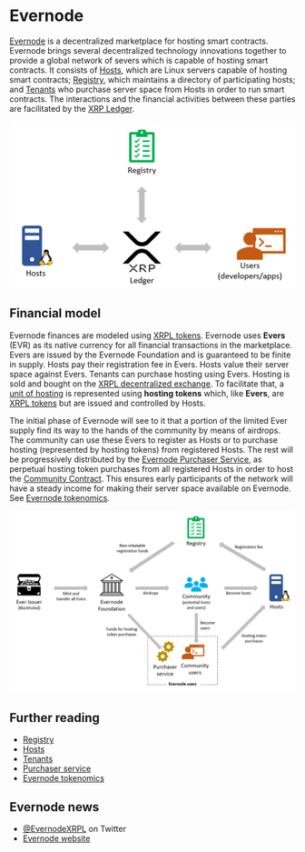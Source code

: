 # Evernode
[Evernode](https://evernode.wordpress.com/) is a decentralized marketplace for hosting smart contracts. Evernode brings several decentralized technology innovations together to provide a global network of severs which is capable of hosting smart contracts. It consists of [Hosts](hosts/index.md), which are Linux servers capable of hosting smart contracts; [Registry](registry/index.md), which maintains a directory of participating hosts; and [Tenants](tenants/index.md) who purchase server space from Hosts in order to run smart contracts. The interactions and the financial activities between these parties are facilitated by the [XRP Ledger](https://xrpl.org).

![Evernode overview](img/parties.png)

## Financial model
Evernode finances are modeled using [XRPL tokens](https://xrpl.org/tokens.html). Evernode uses **Evers** (EVR) as its native currency for all financial transactions in the marketplace. Evers are issued by the Evernode Foundation and is guaranteed to be finite in supply. Hosts pay their registration fee in Evers. Hosts value their server space against Evers. Tenants can purchase hosting using Evers. Hosting is sold and bought on the [XRPL decentralized exchange](https://xrpl.org/decentralized-exchange.html). To facilitate that, a [unit of hosting](hosts/index.md) is represented using **hosting tokens** which, like **Evers**, are [XRPL tokens](https://xrpl.org/tokens.html) but are issued and controlled by Hosts.

The initial phase of Evernode will see to it that a portion of the limited Ever supply find its way to the hands of the community by means of airdrops. The community can use these Evers to register as Hosts or to purchase hosting (represented by hosting tokens) from registered Hosts. The rest will be progressively distributed by the [Evernode Purchaser Service](purchaser/index.md), as perpetual hosting token purchases from all registered Hosts in order to host the [Community Contract](purchaser/community-contract.md). This ensures early participants of the network will have a steady income for making their server space available on Evernode. See [Evernode tokenomics](tokenomics/index.md).

![Ever distribution](img/evr-flow.png)

## Further reading
- [Registry](registry/index.md)
- [Hosts](hosts/index.md)
- [Tenants](tenants/index.md)
- [Purchaser service](purchaser/index.md)
- [Evernode tokenomics](tokenomics/index.md)

## Evernode news
- [@EvernodeXRPL](https://twitter.com/EvernodeXRPL) on Twitter
- [Evernode website](https://evernode.wordpress.com)